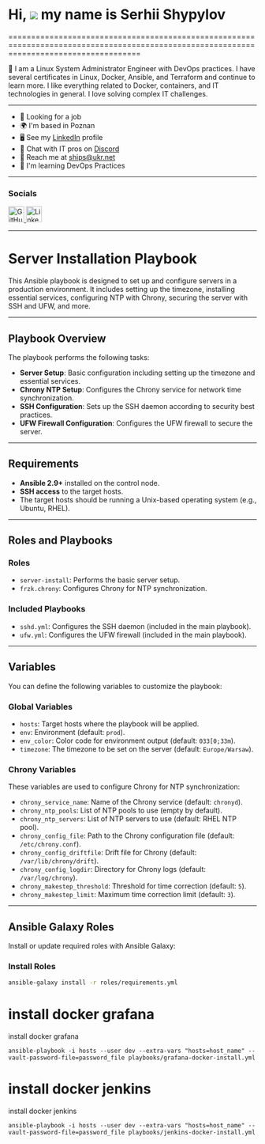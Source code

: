 # Hi, ![](https://user-images.githubusercontent.com/18350557/176309783-0785949b-9127-417c-8b55-ab5a4333674e.gif) my name is Serhii Shypylov
=========================================================================================================================================

💛 I am a Linux System Administrator Engineer with DevOps practices. I have several certificates in Linux, Docker, Ansible, and Terraform and continue to learn more. I like everything related to Docker, containers, and IT technologies in general. I love solving complex IT challenges.

---

* 💼 Looking for a job
* 🌍 I'm based in Poznan
* 🖥️ See my [LinkedIn](https://www.linkedin.com/in/sergey-shipilov-7262a31b4/) profile
* 👾 Chat with IT pros on [Discord](https://discord.com/shipssv_19055)
* 📧 Reach me at ships@ukr.net
* 🧠 I'm learning DevOps Practices

---

### Socials

<p align="left">
<a href="https://github.com/Shipssv83" target="_blank" rel="noreferrer">
  <img src="https://raw.githubusercontent.com/danielcranney/readme-generator/main/public/icons/socials/github.svg" width="32" height="32" alt="GitHub" />
</a>
<a href="https://www.linkedin.com/in/sergey-shipilov-7262a31b4/" target="_blank" rel="noreferrer">
  <img src="https://raw.githubusercontent.com/danielcranney/readme-generator/main/public/icons/socials/linkedin.svg" width="32" height="32" alt="LinkedIn" />
</a>
</p>

---

# Server Installation Playbook

This Ansible playbook is designed to set up and configure servers in a production environment. It includes setting up the timezone, installing essential services, configuring NTP with Chrony, securing the server with SSH and UFW, and more.

---

## Playbook Overview

The playbook performs the following tasks:

- **Server Setup**: Basic configuration including setting up the timezone and essential services.
- **Chrony NTP Setup**: Configures the Chrony service for network time synchronization.
- **SSH Configuration**: Sets up the SSH daemon according to security best practices.
- **UFW Firewall Configuration**: Configures the UFW firewall to secure the server.

---

## Requirements

- **Ansible 2.9+** installed on the control node.
- **SSH access** to the target hosts.
- The target hosts should be running a Unix-based operating system (e.g., Ubuntu, RHEL).

---

## Roles and Playbooks

### Roles
- `server-install`: Performs the basic server setup.
- `frzk.chrony`: Configures Chrony for NTP synchronization.

### Included Playbooks
- `sshd.yml`: Configures the SSH daemon (included in the main playbook).
- `ufw.yml`: Configures the UFW firewall (included in the main playbook).

---

## Variables

You can define the following variables to customize the playbook:

### Global Variables
- `hosts`: Target hosts where the playbook will be applied.
- `env`: Environment (default: `prod`).
- `env_color`: Color code for environment output (default: `033[0;33m`).
- `timezone`: The timezone to be set on the server (default: `Europe/Warsaw`).

### Chrony Variables
These variables are used to configure Chrony for NTP synchronization:

- `chrony_service_name`: Name of the Chrony service (default: `chronyd`).
- `chrony_ntp_pools`: List of NTP pools to use (empty by default).
- `chrony_ntp_servers`: List of NTP servers to use (default: RHEL NTP pool).
- `chrony_config_file`: Path to the Chrony configuration file (default: `/etc/chrony.conf`).
- `chrony_config_driftfile`: Drift file for Chrony (default: `/var/lib/chrony/drift`).
- `chrony_config_logdir`: Directory for Chrony logs (default: `/var/log/chrony`).
- `chrony_makestep_threshold`: Threshold for time correction (default: `5`).
- `chrony_makestep_limit`: Maximum time correction limit (default: `3`).

---

## Ansible Galaxy Roles

Install or update required roles with Ansible Galaxy:

### Install Roles
```bash
ansible-galaxy install -r roles/requirements.yml
```

# install docker grafana

install docker grafana

```
ansible-playbook -i hosts --user dev --extra-vars "hosts=host_name" --vault-password-file=password_file playbooks/grafana-docker-install.yml
```

# install docker jenkins

install docker jenkins

```
ansible-playbook -i hosts --user dev --extra-vars "hosts=host_name" --vault-password-file=password_file playbooks/jenkins-docker-install.yml
```
